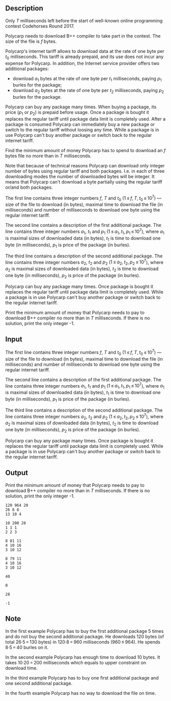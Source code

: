 ## Description

<div><p>Only <span class="tex-span"><i>T</i></span> milliseconds left before the start of well-known online programming contest Codehorses Round 2017.</p><p>Polycarp needs to download B++ compiler to take part in the contest. The size of the file is <span class="tex-span"><i>f</i></span> bytes.</p><p>Polycarp's internet tariff allows to download data at the rate of one byte per <span class="tex-span"><i>t</i><sub class="lower-index">0</sub></span> milliseconds. This tariff is already prepaid, and its use does not incur any expense for Polycarp. In addition, the Internet service provider offers two additional packages:</p><ul> <li> download <span class="tex-span"><i>a</i><sub class="lower-index">1</sub></span> bytes at the rate of one byte per <span class="tex-span"><i>t</i><sub class="lower-index">1</sub></span> milliseconds, paying <span class="tex-span"><i>p</i><sub class="lower-index">1</sub></span> burles for the package; </li><li> download <span class="tex-span"><i>a</i><sub class="lower-index">2</sub></span> bytes at the rate of one byte per <span class="tex-span"><i>t</i><sub class="lower-index">2</sub></span> milliseconds, paying <span class="tex-span"><i>p</i><sub class="lower-index">2</sub></span> burles for the package. </li></ul><p>Polycarp can buy any package many times. When buying a package, its price (<span class="tex-span"><i>p</i><sub class="lower-index">1</sub></span> or <span class="tex-span"><i>p</i><sub class="lower-index">2</sub></span>) is prepaid before usage. Once a package is bought it replaces the regular tariff until package data limit is completely used. After a package is consumed Polycarp can immediately buy a new package or switch to the regular tariff without loosing any time. While a package is in use Polycarp can't buy another package or switch back to the regular internet tariff.</p><p>Find the minimum amount of money Polycarp has to spend to download an <span class="tex-span"><i>f</i></span> bytes file no more than in <span class="tex-span"><i>T</i></span> milliseconds.</p><p>Note that because of technical reasons Polycarp can download only integer number of bytes using regular tariff and both packages. I.e. in each of three downloading modes the number of downloaded bytes will be integer. It means that Polycarp can't download a byte partially using the regular tariff or/and both packages.</p></div><div class="input-specification"><p>The first line contains three integer numbers <span class="tex-span"><i>f</i></span>, <span class="tex-span"><i>T</i></span> and <span class="tex-span"><i>t</i><sub class="lower-index">0</sub></span> (<span class="tex-span">1 ≤ <i>f</i>, <i>T</i>, <i>t</i><sub class="lower-index">0</sub> ≤ 10<sup class="upper-index">7</sup></span>) — size of the file to download (in bytes), maximal time to download the file (in milliseconds) and number of milliseconds to download one byte using the regular internet tariff.</p><p>The second line contains a description of the first additional package. The line contains three integer numbers <span class="tex-span"><i>a</i><sub class="lower-index">1</sub></span>, <span class="tex-span"><i>t</i><sub class="lower-index">1</sub></span> and <span class="tex-span"><i>p</i><sub class="lower-index">1</sub></span> (<span class="tex-span">1 ≤ <i>a</i><sub class="lower-index">1</sub>, <i>t</i><sub class="lower-index">1</sub>, <i>p</i><sub class="lower-index">1</sub> ≤ 10<sup class="upper-index">7</sup></span>), where <span class="tex-span"><i>a</i><sub class="lower-index">1</sub></span> is maximal sizes of downloaded data (in bytes), <span class="tex-span"><i>t</i><sub class="lower-index">1</sub></span> is time to download one byte (in milliseconds), <span class="tex-span"><i>p</i><sub class="lower-index">1</sub></span> is price of the package (in burles).</p><p>The third line contains a description of the second additional package. The line contains three integer numbers <span class="tex-span"><i>a</i><sub class="lower-index">2</sub></span>, <span class="tex-span"><i>t</i><sub class="lower-index">2</sub></span> and <span class="tex-span"><i>p</i><sub class="lower-index">2</sub></span> (<span class="tex-span">1 ≤ <i>a</i><sub class="lower-index">2</sub>, <i>t</i><sub class="lower-index">2</sub>, <i>p</i><sub class="lower-index">2</sub> ≤ 10<sup class="upper-index">7</sup></span>), where <span class="tex-span"><i>a</i><sub class="lower-index">2</sub></span> is maximal sizes of downloaded data (in bytes), <span class="tex-span"><i>t</i><sub class="lower-index">2</sub></span> is time to download one byte (in milliseconds), <span class="tex-span"><i>p</i><sub class="lower-index">2</sub></span> is price of the package (in burles).</p><p>Polycarp can buy any package many times. Once package is bought it replaces the regular tariff until package data limit is completely used. While a package is in use Polycarp can't buy another package or switch back to the regular internet tariff.</p></div><div class="output-specification"><p>Print the minimum amount of money that Polycarp needs to pay to download B++ compiler no more than in <span class="tex-span"><i>T</i></span> milliseconds. If there is no solution, print the only integer <span class="tex-font-style-tt">-1</span>.</p></div>

## Input

<p>The first line contains three integer numbers <span class="tex-span"><i>f</i></span>, <span class="tex-span"><i>T</i></span> and <span class="tex-span"><i>t</i><sub class="lower-index">0</sub></span> (<span class="tex-span">1 ≤ <i>f</i>, <i>T</i>, <i>t</i><sub class="lower-index">0</sub> ≤ 10<sup class="upper-index">7</sup></span>) — size of the file to download (in bytes), maximal time to download the file (in milliseconds) and number of milliseconds to download one byte using the regular internet tariff.</p><p>The second line contains a description of the first additional package. The line contains three integer numbers <span class="tex-span"><i>a</i><sub class="lower-index">1</sub></span>, <span class="tex-span"><i>t</i><sub class="lower-index">1</sub></span> and <span class="tex-span"><i>p</i><sub class="lower-index">1</sub></span> (<span class="tex-span">1 ≤ <i>a</i><sub class="lower-index">1</sub>, <i>t</i><sub class="lower-index">1</sub>, <i>p</i><sub class="lower-index">1</sub> ≤ 10<sup class="upper-index">7</sup></span>), where <span class="tex-span"><i>a</i><sub class="lower-index">1</sub></span> is maximal sizes of downloaded data (in bytes), <span class="tex-span"><i>t</i><sub class="lower-index">1</sub></span> is time to download one byte (in milliseconds), <span class="tex-span"><i>p</i><sub class="lower-index">1</sub></span> is price of the package (in burles).</p><p>The third line contains a description of the second additional package. The line contains three integer numbers <span class="tex-span"><i>a</i><sub class="lower-index">2</sub></span>, <span class="tex-span"><i>t</i><sub class="lower-index">2</sub></span> and <span class="tex-span"><i>p</i><sub class="lower-index">2</sub></span> (<span class="tex-span">1 ≤ <i>a</i><sub class="lower-index">2</sub>, <i>t</i><sub class="lower-index">2</sub>, <i>p</i><sub class="lower-index">2</sub> ≤ 10<sup class="upper-index">7</sup></span>), where <span class="tex-span"><i>a</i><sub class="lower-index">2</sub></span> is maximal sizes of downloaded data (in bytes), <span class="tex-span"><i>t</i><sub class="lower-index">2</sub></span> is time to download one byte (in milliseconds), <span class="tex-span"><i>p</i><sub class="lower-index">2</sub></span> is price of the package (in burles).</p><p>Polycarp can buy any package many times. Once package is bought it replaces the regular tariff until package data limit is completely used. While a package is in use Polycarp can't buy another package or switch back to the regular internet tariff.</p>

## Output

<p>Print the minimum amount of money that Polycarp needs to pay to download B++ compiler no more than in <span class="tex-span"><i>T</i></span> milliseconds. If there is no solution, print the only integer <span class="tex-font-style-tt">-1</span>.</p>





```input1
120 964 20
26 8 8
13 10 4

```




```input2
10 200 20
1 1 1
2 2 3

```




```input3
8 81 11
4 10 16
3 10 12

```




```input4
8 79 11
4 10 16
3 10 12

```




```output1
40

```




```output2
0

```




```output3
28

```




```output4
-1

```



## Note

<p>In the first example Polycarp has to buy the first additional package 5 times and do not buy the second additional package. He downloads 120 bytes (of total <span class="tex-span">26·5 = 130</span> bytes) in <span class="tex-span">120·8 = 960</span> milliseconds (<span class="tex-span">960 ≤ 964</span>). He spends <span class="tex-span">8·5 = 40</span> burles on it.</p><p>In the second example Polycarp has enough time to download <span class="tex-span">10</span> bytes. It takes <span class="tex-span">10·20 = 200</span> milliseconds which equals to upper constraint on download time.</p><p>In the third example Polycarp has to buy one first additional package and one second additional package.</p><p>In the fourth example Polycarp has no way to download the file on time.</p>
